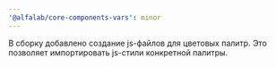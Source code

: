 ```yaml
---
'@alfalab/core-components-vars': minor
---
```


В сборку добавлено создание js-файлов для цветовых палитр. Это позволяет импортировать js-стили конкретной палитры.
